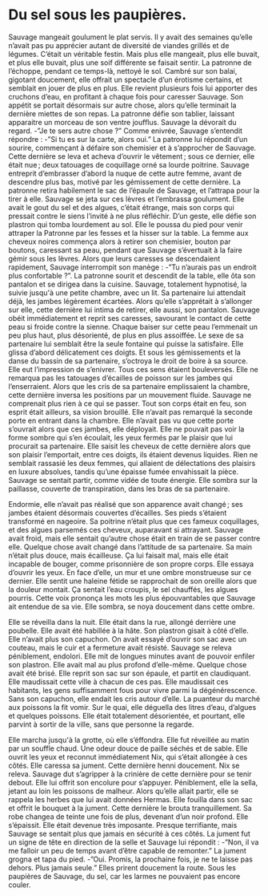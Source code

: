 # Du sel sous les paupières.

Sauvage mangeait goulument le plat servis. Il y avait des semaines qu’elle n’avait pas pu apprécier autant de diversité de viandes grillés et de légumes. C’était un véritable festin. Mais plus elle mangeait, plus elle buvait, et plus elle buvait, plus une soif différente se faisait sentir. La patronne de l’échoppe, pendant ce temps-là, nettoyé le sol. Cambré sur son balai, gigotant doucement, elle offrait un spectacle d’un érotisme certains, et semblait en jouer de plus en plus. Elle revient plusieurs fois lui apporter des cruchons d’eau, en profitant à chaque fois pour caresser Sauvage. Son appétit se portait désormais sur autre chose, alors qu’elle terminait la dernière miettes de son repas. La patronne défie son tablier, laissant apparaitre un morceau de son ventre joufflus. Sauvage la dévorait du regard.
-”Je te sers autre chose ?”
Comme enivrée, Sauvage s’entendit répondre :
-”Si tu es sur la carte, alors oui.” La patronne lui répondit d’un sourire, commençant à défaire son chemisier et à s’approcher de Sauvage. Cette dernière se leva et acheva d’ouvrir le vêtement ; sous ce dernier, elle était nue ; deux tatouages de coquillage orné sa lourde poitrine. Sauvage entreprit d’embrasser d’abord la nuque de cette autre femme, avant de descendre plus bas, motivé par les gémissement de cette dernière. La patronne retira habilement le sac de l’épaule de Sauvage, et l’attrapa pour la tirer à elle. Sauvage se jeta sur ces lèvres et l’embrassa goulument. Elle avait le gout du sel et des algues, c’était étrange, mais son corps qui pressait contre le siens l’invité à ne plus réfléchir. D’un geste, elle défie son plastron qui tomba lourdement au sol. Elle le poussa du pied pour venir attraper la Patronne par les fesses et la hisser sur la table. La femme aux cheveux noires commença alors à retirer son chemisier, bouton par boutons, caressant sa peau, pendant que Sauvage s’évertuait à la faire gémir sous les lèvres. Alors que leurs caresses se descendaient rapidement, Sauvage interrompit son manège :
-”Tu n’aurais pas un endroit plus confortable ?”. La patronne sourit et descendit de la table, elle ôta son pantalon et se dirigea dans la cuisine. Sauvage, totalement hypnotisé, la suivie jusqu'à une petite chambre, avec un lit. Sa partenaire lui attendait déjà, les jambes légèrement écartées. Alors qu’elle s’apprétait à s’allonger sur elle, cette dernière lui intima de retirer, elle aussi, son pantalon. Sauvage obéit immédiatement et reprit ses caresses, savourant le contact de cette peau si froide contre la sienne. Chaque baiser sur cette peau l’emmenait un peu plus haut, plus désorienté, de plus en plus assoiffée. Le sexe de sa partenaire lui semblait être la seule fontaine qui puisse la satisfaire. Elle glissa d’abord délicatement ces doigts. Et sous les gémissements et la danse du bassin de sa partenaire, s’octroya le droit de boire à sa source. Elle eut l’impression de s’enivrer. Tous ces sens étaient bouleversés. Elle ne remarqua pas les tatouages d’écailles de poisson sur les jambes qui l’enserraient. Alors que les cris de sa partenaire emplissaient la chambre, cette dernière inversa les positions par un mouvement fluide. Sauvage ne comprenait plus rien à ce qui se passer. Tout son corps était en feu, son esprit était ailleurs, sa vision brouillé. Elle n’avait pas remarqué la seconde porte en entrant dans la chambre. Elle n’avait pas vu que cette porte s’ouvrait alors que ces jambes, elle déployait. Elle ne pouvait pas voir la forme sombre qui s’en écoulait, les yeux fermés par le plaisir que lui procurait sa partenaire. Elle saisit les cheveux de cette dernière alors que son plaisir l’emportait, entre ces doigts, ils étaient devenus liquides. 
Rien ne semblait rassasié les deux femmes, qui allaient de délectations des plaisirs en luxure absolues, tandis qu’une épaisse fumée envahissait la pièce. Sauvage se sentait partir, comme vidée de toute énergie. Elle sombra sur la paillasse, couverte de transpiration, dans les bras de sa partenaire. 



Endormie, elle n’avait pas réalisé que son apparence avait changé ; ses jambes étaient désormais couvertes d’écailles. Ses pieds s’étaient transformé en nageoire. Sa poitrine n’était plus que ces fameux coquillages, et des algues parsemés ces cheveux, auparavant si attrayant. Sauvage avait froid, mais elle sentait qu’autre chose était en train de se passer contre elle. Quelque chose avait changé dans l’attitude de sa partenaire. Sa main n’était plus douce, mais écailleuse. Ça lui faisait mal, mais elle était incapable de bouger, comme prisonnière de son propre corps. Elle essaya d’ouvrir les yeux. En face d’elle, un mur et une ombre monstrueuse sur ce dernier. Elle sentit une haleine fétide se rapprochait de son oreille alors que la douleur montait. Ça sentait l’eau croupis, le sel chauffés, les algues pourris. Cette voix prononça les mots les plus épouvantables que Sauvage ait entendue de sa vie. Elle sombra, se noya doucement dans cette ombre.


Elle se réveilla dans la nuit. Elle était dans la rue, allongé derrière une poubelle. Elle avait été habillée à la hâte. Son plastron gisait à côté d’elle. Elle n’avait plus son capuchon. On avait essayé d’ouvrir son sac avec un couteau, mais le cuir et a fermeture avait résisté. Sauvage se releva péniblement, endolori. Elle mit de longues minutes avant de pouvoir enfiler son plastron. Elle avait mal au plus profond d’elle-même. Quelque chose avait été brisé. Elle reprit son sac sur son épaule, et partit en claudiquant. Elle maudissait cette ville à chacun de ces pas. Elle maudissait ces habitants, les gens suffisamment fous pour vivre parmi la dégénérescence. Sans son capuchon, elle endait les cris autour d’elle. La puanteur du marché aux poissons la fit vomir. Sur le quai, elle déguella des litres d’eau, d’algues et quelques poissons. Elle était totalement désorientée, et pourtant, elle parvint à sortir de la ville, sans que personne la regarde.

Elle marcha jusqu'à la grotte, où elle s’éffondra. 
Elle fut réveillée au matin par un souffle chaud. Une odeur douce de paille séchés et de sable. Elle ouvrit les yeux et reconnut immédiatement Nix, qui s’était allongée à ces côtés. Elle caressa sa jument. Cette dernière henni doucement. Nix se releva. Sauvage dut s’agripper à la crinière de cette dernière pour se tenir debout. Elle lui offrit son encolure pour s’appuyer. Péniblement, elle la sella, jetant au loin les poissons de malheur. Alors qu’elle allait partir, elle se rappela les herbes que lui avait données Hermas. Elle fouilla dans son sac et offrit le bouquet à la jument. Cette dernière le brouta tranquillement. Sa robe changea de teinte une fois de plus, devenant d’un noir profond. Elle s’épaissit. Elle était devenue très imposante. Presque terrifiante, mais Sauvage se sentait plus que jamais en sécurité à ces côtés. La jument fut un signe de tête en direction de la selle et Sauvage lui répondit :
-”Non, il va me falloir un peu de temps avant d’être capable de remonter.” La jument grogna et tapa du pied.
-”Oui. Promis, la prochaine fois, je ne te laisse pas dehors. Plus jamais seule.”
Elles prirent doucement la route. Sous les paupières de Sauvage, du sel, car les larmes ne pouvaient pas encore couler. 
